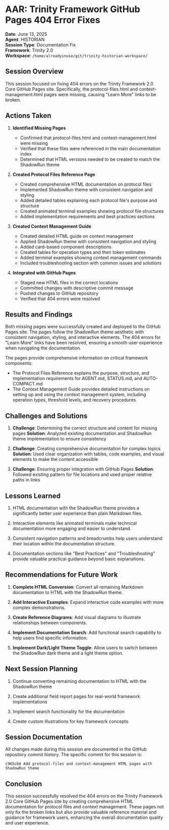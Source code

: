 # AAR: Trinity Framework GitHub Pages 404 Error Fixes

**Date**: June 13, 2025  
**Agent**: HISTORIAN  
**Session Type**: Documentation Fix  
**Framework**: Trinity 2.0  
**Workspace**: `/home/alreadyinuse/git/trinity-historian-workspace/`

## Session Overview

This session focused on fixing 404 errors on the Trinity Framework 2.0 Core GitHub Pages site. Specifically, the protocol-files.html and context-management.html pages were missing, causing "Learn More" links to be broken.

## Actions Taken

1. **Identified Missing Pages**
   - Confirmed that protocol-files.html and context-management.html were missing
   - Verified that these files were referenced in the main documentation index
   - Determined that HTML versions needed to be created to match the ShadowRun theme

2. **Created Protocol Files Reference Page**
   - Created comprehensive HTML documentation on protocol files
   - Implemented ShadowRun theme with consistent navigation and styling
   - Added detailed tables explaining each protocol file's purpose and structure
   - Created animated terminal examples showing protocol file structures
   - Added implementation requirements and best practices sections

3. **Created Context Management Guide**
   - Created detailed HTML guide on context management
   - Applied ShadowRun theme with consistent navigation and styling
   - Added card-based component descriptions
   - Created tables for operation types and their token estimates
   - Added terminal examples showing context management commands
   - Included troubleshooting section with common issues and solutions

4. **Integrated with GitHub Pages**
   - Staged new HTML files in the correct locations
   - Committed changes with descriptive commit message
   - Pushed changes to GitHub repository
   - Verified that 404 errors were resolved

## Results and Findings

Both missing pages were successfully created and deployed to the GitHub Pages site. The pages follow the ShadowRun theme aesthetic with consistent navigation, styling, and interactive elements. The 404 errors for "Learn More" links have been resolved, ensuring a smooth user experience when navigating the documentation.

The pages provide comprehensive information on critical framework components:
- The Protocol Files Reference explains the purpose, structure, and implementation requirements for AGENT.md, STATUS.md, and AUTO-COMPACT.md
- The Context Management Guide provides detailed instructions on setting up and using the context management system, including operation types, threshold levels, and recovery procedures

## Challenges and Solutions

1. **Challenge**: Determining the correct structure and content for missing pages
   **Solution**: Analyzed existing documentation and ShadowRun theme implementation to ensure consistency

2. **Challenge**: Creating comprehensive documentation for complex topics
   **Solution**: Used clear organization with tables, code examples, and visual elements to make the content accessible

3. **Challenge**: Ensuring proper integration with GitHub Pages
   **Solution**: Followed existing pattern for file locations and used proper relative paths in links

## Lessons Learned

1. HTML documentation with the ShadowRun theme provides a significantly better user experience than plain Markdown files.

2. Interactive elements like animated terminals make technical documentation more engaging and easier to understand.

3. Consistent navigation patterns and breadcrumbs help users understand their location within the documentation structure.

4. Documentation sections like "Best Practices" and "Troubleshooting" provide valuable practical guidance beyond basic explanations.

## Recommendations for Future Work

1. **Complete HTML Conversion**: Convert all remaining Markdown documentation to HTML with the ShadowRun theme.

2. **Add Interactive Examples**: Expand interactive code examples with more complex demonstrations.

3. **Create Reference Diagrams**: Add visual diagrams to illustrate relationships between components.

4. **Implement Documentation Search**: Add functional search capability to help users find specific information.

5. **Implement Dark/Light Theme Toggle**: Allow users to switch between the ShadowRun dark theme and a light theme option.

## Next Session Planning

1. Continue converting remaining documentation to HTML with the ShadowRun theme

2. Create additional field report pages for real-world framework implementations

3. Implement search functionality for the documentation

4. Create custom illustrations for key framework concepts

## Session Documentation

All changes made during this session are documented in the GitHub repository commit history. The specific commit for this session is:

```
c965cb6 Add protocol-files and context-management HTML pages with ShadowRun theme
```

## Conclusion

This session successfully resolved the 404 errors on the Trinity Framework 2.0 Core GitHub Pages site by creating comprehensive HTML documentation for protocol files and context management. These pages not only fix the broken links but also provide valuable reference material and guidance for framework users, enhancing the overall documentation quality and user experience.